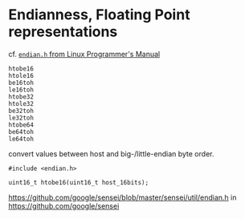 # Endianness, Floating Point representations

cf. [`endian.h` from Linux Programmer's Manual](http://man7.org/linux/man-pages/man3/endian.3.html)

```
htobe16
htole16
be16toh
le16toh
htobe32
htole32
be32toh
le32toh
htobe64
be64toh
le64toh
```
convert values between host and big-/little-endian byte order.

```
#include <endian.h>

uint16_t htobe16(uint16_t host_16bits);

```


https://github.com/google/sensei/blob/master/sensei/util/endian.h
in 
https://github.com/google/sensei
